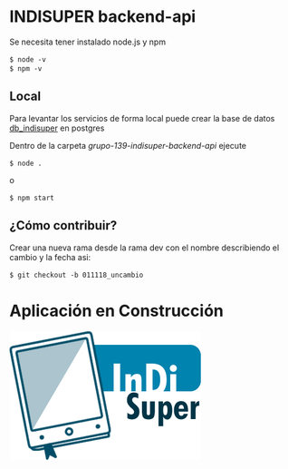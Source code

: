 # INDISUPER backend-api

Se necesita tener instalado node.js y npm

~~~
$ node -v
$ npm -v
~~~

## Local

Para levantar los servicios de forma local puede crear la base de datos [db_indisuper](https://github.com/IndiSuper/db_indisuper) en postgres

Dentro de la carpeta *grupo-139-indisuper-backend-api* ejecute
~~~
$ node .  
~~~
o 
~~~
$ npm start
~~~

## ¿Cómo contribuir? 

Crear una nueva rama desde la rama dev con el nombre describiendo el cambio y la fecha asi: 

~~~
$ git checkout -b 011118_uncambio
~~~

# Aplicación en Construcción

![](https://raw.githubusercontent.com/IndiSuper/grupo-139-indisuper-ionic-app/master/src/assets/img/indisuper.png)
